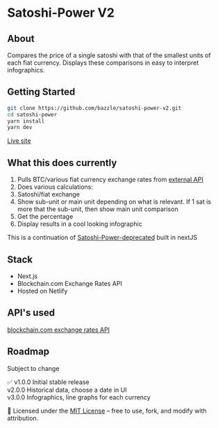 # Satoshi-Power V2

## About

Compares the price of a single satoshi with that of the smallest units of each fiat currency. Displays these comparisons in easy to interpret infographics.

## Getting Started

```bash
git clone https://github.com/bazzle/satoshi-power-v2.git
cd satoshi-power
yarn install
yarn dev
```

[Live site](https://satoshi-power.com/)

## What this does currently

1. Pulls BTC/various fiat currency exchange rates from [external API](https://www.blockchain.com/explorer/api/exchange_rates_api)
2. Does various calculations:
  1. Satoshi/fiat exchange
  2. Show sub-unit or main unit depending on what is relevant. If 1 sat is more that the sub-unit, then show main unit comparison
  3. Get the percentage
4. Display results in a cool looking infographic

This is a continuation of [Satoshi-Power-deprecated](https://github.com/bazzle/Satoshi-Power-deprecated) built in nextJS

## Stack

- Next.js
- Blockchain.com Exchange Rates API
- Hosted on Netlify

## API's used

[blockchain.com exchange rates API](https://www.blockchain.com/explorer/api/exchange_rates_api)

## Roadmap

Subject to change

✅ v1.0.0 Initial stable release  
v2.0.0 Historical data, choose a date in UI  
v3.0.0 Infographics, line graphs for each currency

📜 Licensed under the [MIT License](./LICENSE) – free to use, fork, and modify with attribution.
